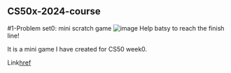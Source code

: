 ## CS50x-2024-course
#1-Problem set0: mini scratch game
![image](https://github.com/AmineBen203/CS50x-2024-course/assets/121176837/fcf651c8-e475-49ab-8834-88dd6cc15438)
Help batsy to reach the finish line!

It is a mini game I have created for CS50 week0.

Link[href](https://scratch.mit.edu/projects/1042718845/)

